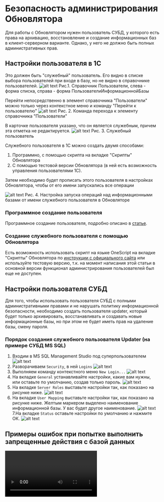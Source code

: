 # Безопасность администрирования Обновлятора

Для работы с Обновлятором нужен пользователь СУБД, у которого есть права на архивацию, восстановление и создание информационных баз в клиент-серверном варианте.
Однако, у него не должно быть полных административных прав.

## Настройки пользователя в 1С
Это должен быть "служебный" пользователь. Его видно в списке выбора пользователей при входе в базу, но не видно в справочнике пользователей.
![alt text](image.png) 
Рис.1. Справочник Пользователи, слева - форма списка, справа - форма ПользователиИнформационнойБазы

Перейти непосредственно в элемент справочника "Пользователи" можно только через контекстное меню и команду "Перейти к пользователю"
![alt text](image-1.png)
Рис. 2. Команда перехода к элементу справочника "Пользователи"

В карточке пользователя указано, что он является служебным, причем эта отметка не редактируется.
![alt text](image-2.png)
Рис. 3. Служебный пользователь

Служебного пользователя в 1С можно создать двумя способами:
1. Программно, с помощью скрипта на вкладке "Скрипты" Обновлятора
2. С помощью тестовой версии Обновлятора (в ней есть возможность управления пользователями 1С).

Затем необходимо будет прописать этого пользователя в настройках Обновлятора, чтобы от его имени запускались все операции

![alt text](image-3.png)
Рис. 4. Настройка запуска операций над информационными базами от имени служебного пользователя в Обновляторе
### Программное создание пользователя 
Программное создание пользователя, подробно описано в [статье](https://www.myblog-1c.ru/программное-создание-и-изменение-пол/).


### Создание служебного пользователя с помощью Обновлятора
Есть возможность использовать скрипт на языке OneScript на вкладке "Скрипты" Обновлятора по [инструкции с официального сайта](https://helpme1s.ru/sozdaem-i-udalyaem-polzovatelej-pri-pomoshhi-obnovlyatora-1s) или используйте тестовую версию, т.к. на момент написания этой статьи в основной версии функционал администрирования пользователей был еще не доступен.

## Настройки пользователя СУБД

Для того, чтобы использовать пользователя СУБД с полными административными правами и не нарушать политику информационной безопасности, необходимо создать пользователя updater, который будет только архивировать, восстанавливать и создавать новые информационные базы, но при этом не будет иметь прав на удаление базы, смену пароля.

### Порядок создания служебного пользователя Updater (на примере СУБД MS SQL)

1. Входим в MS SQL Management Studio под суперпользователем
![alt text](image-5.png)
2. Разворачиваем ```Security```, в ней ```Logins```
![alt text](image-4.png)
3. Выполняем команду контекстного меню ```New Login...``` 
![alt text](image-6.png)
4. На вкладке ```General``` устанавливайте настройки, какие вам нужны, или оставьте по умолчанию, создав только пароль.
![alt text](image-7.png)
5. На вкладке ```Server Roles``` выставьте настройки так, как показано на рисунке ниже.
![alt text](image-8.png)
6. На вкладке ```User Mapping``` выставьте настройки так, как показано на рисунке ниже. Желтым маркером выделено наименование информационной базы. У вас будет другое наименование.
![alt text](image-9.png)
7.На вкладке ```Status``` оставьте настройки по умолчанию и нажмите ОК. 
![alt text](image-10.png)

## Примеры ошибок при попытке выполнить запрещенные действия с базой данных
<video controls src="20250921-0835-55.0876094.mp4" title="Title"></video>
